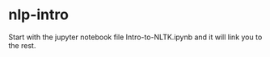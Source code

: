 # nlp-intro

Start with the jupyter notebook file Intro-to-NLTK.ipynb and it will link you to the rest.
